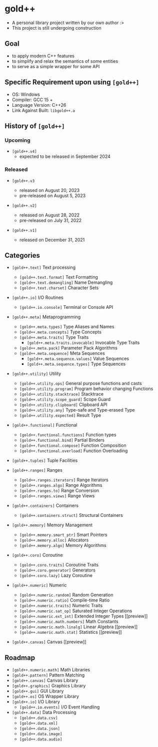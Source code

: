 # gold++ 
* A personal library project written by our own author :>
* This project is still undergoing construction

## Goal
* to apply modern C++ features
* to simplify and relax the semantics of some entities
* to serve as a simple wrapper for some API

## Specific Requirement upon using `[gold++]`
* OS: Windows
* Compiler: GCC 15 +
* Language Version: C++26
* Link Against Built: `libgold++.a`

## History of `[gold++]`
### Upcoming
* `[gold++.v4]`
  * expected to be released in September 2024

### Released
* `[gold++.v3`
  * released on August 20, 2023
  * pre-released on August 5, 2023

* `[gold++.v2]`
  * released on August 28, 2022
  * pre-released on July 31, 2022

* `[gold++.v1]`
  * released on December 31, 2021

## Categories
* `[gold++.text]` Text processing
  * `[gold++.text.format]` Text Formatting
  * `[gold++.text.demangling]` Name Demangling
  * `[gold++.text.charset]` Character Sets

* `[gold++.io]` I/O Routines
  * `[gold++.io.console]` Terminal or Console API

+ `[gold++.meta]` Metaprogramming
  + `[gold++.meta.types]` Type Aliases and Names
  + `[gold++.meta.concepts]` Type Concepts
  + `[gold++.meta.traits]` Type Traits
    + `[gold++.meta.traits.invocable]` Invocable Type Traits
  + `[gold++.meta.pack]` Parameter Pack Algorithms
  + `[gold++.meta.sequence]` Meta Sequences
    + `[gold++.meta.sequence.values]` Value Sequences
    + `[gold++.meta.sequence.types]` Type Sequences

+ `[gold++.utility]` Utility
  + `[gold++.utility.ops]` General purpose functions and casts
  + `[gold++.utility.program]` Program behavior changing Functions
  + `[gold++.utility.stacktrace]` Stacktrace
  + `[gold++.utility.scope_guard]` Scope Guard
  + `[gold++.utility.clipboard]` Clipboard API
  + `[gold++.utility.any]` Type-safe and Type-erased Type
  + `[gold++.utility.expected]` Result Type

+ `[gold++.functional]` Functional
  + `[gold++.functional.functions]` Function types
  + `[gold++.functional.bind]` Partial Binders
  + `[gold++.functional.compose]` Function Composition
  + `[gold++.functional.overload]` Function Overloading

+ `[gold++.tuples]` Tuple Facilities
+ `[gold++.ranges]` Ranges
  + `[gold++.ranges.iterators]` Range Iterators
  + `[gold++.ranges.algo]` Range Algorithms
  + `[gold++.ranges.to]` Range Conversion
  + `[gold++.ranges.views]` Range Views

+ `[gold++.containers]` Containers
  + `[gold++.containers.struct]` Structural Containers

+ `[gold++.memory]` Memory Management
  + `[gold++.memory.smart_ptr]` Smart Pointers
  + `[gold++.memory.alloc]` Allocators
  + `[gold++.memory.algo]` Memory Algorithms

+ `[gold++.coro]` Coroutine
  + `[gold++.coro.traits]` Coroutine Traits
  + `[gold++.coro.generator]` Generators
  + `[gold++.coro.lazy]` Lazy Coroutine

+ `[gold++.numeric]` Numeric
  + `[gold++.numeric.random]` Random Generation
  + `[gold++.numeric.ratio]` Compile-time Ratio
  + `[gold++.numeric.traits]` Numeric Traits
  + `[gold++.numeric.sat_op]` Saturated Integer Operations
  + `[gold++.numeric.ext_int]` Extended Integer Types [[preview]]
  + `[gold++.numeric.math.numbers]` Math Constants
  + `[gold++.numeric.math.linalg]` Linear Algebra [[preview]]
  + `[gold++.numeric.math.stat]` Statistics [[preview]]

+ `[gold++.canvas]` Canvas [[preview]]

## Roadmap
* `[gold++.numeric.math]` Math Libraries
* `[gold++.pattern]` Pattern Matching
* `[gold++.canvas]` Canvas Library
* `[gold++.graphics]` Graphics Library
* `[gold++.gui]` GUI Library
* `[gold++.os]` OS Wrapper Library
* `[gold++.io]` I/O Library
   * `[gold++.io.events]` I/O Event Handling
* `[gold++.data]` Data Processing
   * `[gold++.data.csv]`
   * `[gold++.data.xml]`
   * `[gold++.data.json]`
   * `[gold++.data.image]`
   * `[gold++.data.audio]`
